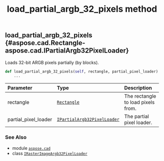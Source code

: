 ﻿---
title: load_partial_argb_32_pixels method
second_title: Aspose.CAD for Python via .NET API References
description: 
type: docs
weight: 20
url: /aspose.cad/irasterimageargb32pixelloader/load_partial_argb_32_pixels/
is_root: false
---

## load_partial_argb_32_pixels {#aspose.cad.Rectangle-aspose.cad.IPartialArgb32PixelLoader}

Loads 32-bit ARGB pixels partially (by blocks).



```python
def load_partial_argb_32_pixels(self, rectangle, partial_pixel_loader):
    ...
```


| Parameter | Type | Description |
| :- | :- | :- |
| rectangle | [`Rectangle`](/cad/python-net/aspose.cad/rectangle) | The rectangle to load pixels from. |
| partial_pixel_loader | [`IPartialArgb32PixelLoader`](/cad/python-net/aspose.cad/ipartialargb32pixelloader) | The partial pixel loader. |



### See Also
* module [`aspose.cad`](../../)
* class [`IRasterImageArgb32PixelLoader`](/cad/python-net/aspose.cad/irasterimageargb32pixelloader)
